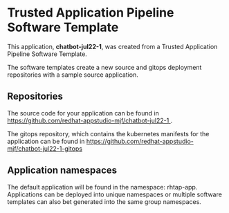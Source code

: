 # Trusted Application Pipeline Software Template

This application, **chatbot-jul22-1**, was created from a Trusted Application Pipeline Software Template.

The software templates create a new source and gitops deployment repositories with a sample source application. 

## Repositories

The source code for your application can be found in [https://github.com/redhat-appstudio-mjf/chatbot-jul22-1 ](https://github.com/redhat-appstudio-mjf/chatbot-jul22-1 ).
 
The gitops repository, which contains the kubernetes manifests for the application can be found in 
[https://github.com/redhat-appstudio-mjf/chatbot-jul22-1-gitops ](https://github.com/redhat-appstudio-mjf/chatbot-jul22-1-gitops ) 

## Application namespaces 

The default application will be found in the namespace: rhtap-app. Applications can be deployed into unique namespaces or multiple software templates can also bet generated into the same group namespaces.  